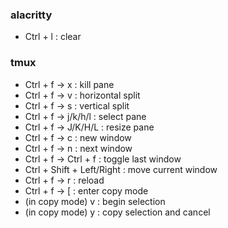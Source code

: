 ### alacritty
- Ctrl + l : clear

### tmux
- Ctrl + f -> x : kill pane
- Ctrl + f -> v : horizontal split
- Ctrl + f -> s : vertical split
- Ctrl + f -> j/k/h/l : select pane
- Ctrl + f -> J/K/H/L : resize pane
- Ctrl + f -> c : new window
- Ctrl + f -> n : next window
- Ctrl + f -> Ctrl + f : toggle last window
- Ctrl + Shift + Left/Right : move current window
- Ctrl + f -> r : reload
- Ctrl + f -> [ : enter copy mode
- (in copy mode) v : begin selection
- (in copy mode) y : copy selection and cancel
